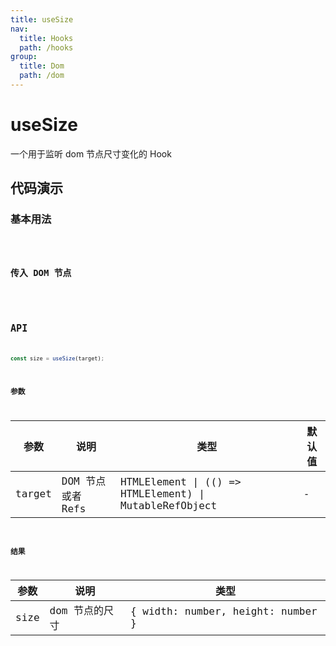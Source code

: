 ```yaml
---
title: useSize
nav:
  title: Hooks
  path: /hooks
group:
  title: Dom
  path: /dom
---
```


# useSize

一个用于监听 dom 节点尺寸变化的 Hook

## 代码演示

### 基本用法

<code src="./demo/demo-01.tsx" />

### 传入 DOM 节点

<code src="./demo/demo-02.tsx" />

## API

```ts
const size = useSize(target);
```

### 参数

| 参数    | 说明                                         | 类型                   | 默认值 |
|---------|----------------------------------------------|------------------------|--------|
| target | DOM 节点或者 Refs  | HTMLElement \| (() => HTMLElement) \| MutableRefObject | -      |

### 结果

| 参数     | 说明                                     | 类型       |
|----------|------------------------------------------|------------|
| size  | dom 节点的尺寸                         | { width: number, height: number }    |
